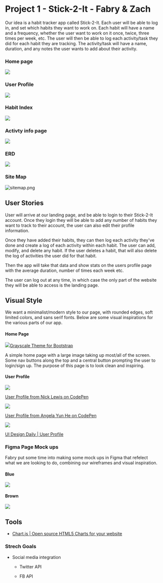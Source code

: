 # Project 1 - Stick-2-It - Fabry & Zach

Our idea is a habit tracker app called Stick-2-It. Each user will be able to log in, and set which habits they want to work on. Each habit will have a name and a frequency, whether the user want to work on it once, twice, three times per week, etc. The user will then be able to log each activity/task they did for each habit they are tracking. The activity/task will have a name, duration, and any notes the user wants to add about their activity. 

### Home page

![](./images/home.png)

### User Profile

![](./images/profile.png)

### Habit Index

![](./images/habitIndex.png)

### Activty info page

![](./images/activityShow.png)

### ERD

![](./images/erd.png)

### Site Map

![sitemap.png](./images/sitemap.png)

## User Stories

User will arrive at our landing page, and be able to login to their Stick-2-It account. Once they login they will be able to add any number of habits they want to track to their account, the user can also edit their profile information. 

Once they have added their habits, they can then log each activity they've done and create a log of each activity within each habit. The user can add, modify, and delete any habit. If the user deletes a habit, that will also delete the log of activities the user did for that habit. 

Then the app will take that data and show stats on the users profile page with the average duration, number of times each week etc. 

The user can log out at any time, in which case the only part of the website they will be able to access is the landing page. 

## Visual Style

We want a minimalist/modern style to our page, with rounded edges, soft limited colors, and sans serif fonts. Below are some visual inspirations for the various parts of our app. 

#### Home Page

![](./images/insp4.png)[Grayscale Theme for Bootstrap](https://startbootstrap.com/previews/grayscale/)

A simple home page with a large image taking up most/all of the screen. Some nav buttons along the top and a central button prompting the user to login/sign up. The purpose of this page is to look clean and inspiring. 

#### User Profile

![](./images/insp1.png)

[User Profile from Nick Lewis on CodePen](https://codepen.io/nickylew/pen/QpaYLX)

![](./images/insp2.png)

[User Profile from Angela Yun He on CodePen](https://codepen.io/zephyo/pen/maregg)

![](./images/insp3.png)

[UI Design Daily | User Profile](https://uidesigndaily.com/posts/photoshop-user-profile-gallery-day-6)

### Figma Page Mock ups

Fabry put some time into making some mock ups in Figma that refelect what we are looking to do, combining our wireframes and visual inspiration.

#### Blue

![](./images/protoBlue.png)

#### Brown

![](./images/protoBrown.png)

## Tools

- [Chart.js | Open source HTML5 Charts for your website](https://www.chartjs.org/)

### Strech Goals

- Social media integration 
  
  - Twitter API 
  
  - FB API 
